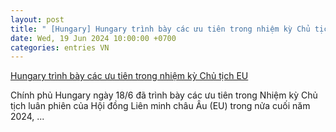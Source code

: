 ```yaml
---
layout: post
title: " [Hungary] Hungary trình bày các ưu tiên trong nhiệm kỳ Chủ tịch EU"
date: Wed, 19 Jun 2024 10:00:00 +0700
categories: entries VN
---
```

[Hungary trình bày các ưu tiên trong nhiệm kỳ Chủ tịch EU](https://baotintuc.vn/the-gioi/hungary-trinh-bay-cac-uu-tien-trong-nhiem-ky-chu-tich-eu-20240619063728495.htm)

Chính phủ Hungary ngày 18/6 đã trình bày các ưu tiên trong Nhiệm kỳ Chủ tịch luân phiên của Hội đồng Liên minh châu Âu (EU) trong nửa cuối năm 2024, ...

